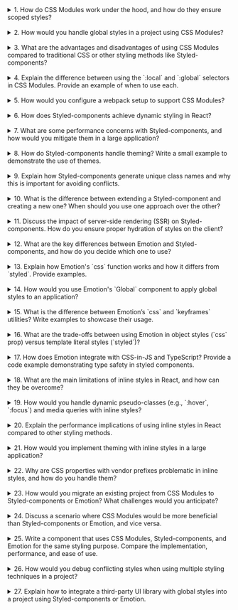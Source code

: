 <details>

<summary>1. How do CSS Modules work under the hood, and how do they ensure scoped styles?</summary>

CSS Modules work by generating unique class names for each CSS rule defined in a module file. When you import styles from a module (`import styles from './styles.module.css'`), the class names are locally scoped to the component. Under the hood, tools like webpack process the CSS file and append a hash or unique identifier to class names, ensuring no name conflicts in the global scope.

Example:

```css
/* styles.module.css */
.button {
  color: red;
}
```

```javascript
import styles from "./styles.module.css";
console.log(styles.button); // Outputs something like "button__3dfg4"
```

</details>  
</br>

<details>

<summary>2. How would you handle global styles in a project using CSS Modules?</summary>

Global styles can be handled in CSS Modules using the `:global` selector, which ensures that certain styles are not scoped. These styles will behave like regular global CSS.

Example:

```css
/* styles.module.css */
:global(body) {
  margin: 0;
  font-family: Arial, sans-serif;
}
```

Alternatively, global styles can be maintained in a separate CSS file (e.g., `global.css`) and imported into the root component.

</details>  
</br>

<details>

<summary>3. What are the advantages and disadvantages of using CSS Modules compared to traditional CSS or other styling methods like Styled-components?</summary>

**Advantages:**

- Scoped styles prevent class name conflicts.
- Simpler to adopt if you’re transitioning from traditional CSS.
- Static CSS files mean better performance (fewer runtime computations).
- Works well with existing CSS preprocessors like Sass.

**Disadvantages:**

- Less dynamic compared to CSS-in-JS solutions like Styled-components.
- Managing global styles can be cumbersome.
- Requires a build step to process the CSS.

</details>  
</br>

<details>

<summary>4. Explain the difference between using the `:local` and `:global` selectors in CSS Modules. Provide an example of when to use each.</summary>

By default, all styles in CSS Modules are locally scoped. The `:local` selector explicitly marks styles as local, while `:global` marks them as global.

**Example:**

```css
/* styles.module.css */
:local(.button) {
  color: red; /* Scoped to the component */
}

:global(.global-button) {
  color: blue; /* Affects the entire application */
}
```

**Use Case:**

- `:local` for component-specific styles.
- `:global` for applying global resets or third-party library integrations.

</details>  
</br>

<details>

<summary>5. How would you configure a webpack setup to support CSS Modules?</summary>

You need to configure the `css-loader` to enable CSS Modules. Here's an example configuration:

```javascript
module.exports = {
  module: {
    rules: [
      {
        test: /\.css$/,
        use: [
          "style-loader",
          {
            loader: "css-loader",
            options: {
              modules: {
                localIdentName: "[name]__[local]___[hash:base64:5]",
              },
            },
          },
        ],
      },
    ],
  },
};
```

</details>  
</br>

<details>

<summary>6. How does Styled-components achieve dynamic styling in React?</summary>

Styled-components use tagged template literals to create styled elements. Dynamic styling is achieved by embedding JavaScript expressions in the template literals, allowing for conditional or computed styles based on component props or state.

Example:

```javascript
import styled from "styled-components";

const Button = styled.button`
  color: ${(props) => (props.primary ? "white" : "black")};
  background: ${(props) => (props.primary ? "blue" : "transparent")};
`;

<Button primary>Primary Button</Button>;
<Button>Default Button</Button>;
```

</details>  
</br>

<details>

<summary>7. What are some performance concerns with Styled-components, and how would you mitigate them in a large application?</summary>

**Concerns:**

- Runtime performance due to generating class names dynamically.
- Increased bundle size with heavy usage.
- Difficulty in caching styles since they are embedded in JavaScript.

**Mitigations:**

- Use the `babel-plugin-styled-components` to optimize performance (e.g., minification, dead code elimination).
- Leverage server-side rendering (SSR) to pre-render styles.
- Avoid excessive dynamic styles by reusing styled components or static styles where possible.

</details>  
</br>

<details>

<summary>8. How do Styled-components handle theming? Write a small example to demonstrate the use of themes.</summary>

Styled-components provide a `<ThemeProvider>` component to pass theme objects down the component tree. You can access the theme using the `props.theme` object.

Example:

```javascript
import styled, { ThemeProvider } from "styled-components";

const theme = {
  primary: "blue",
  secondary: "green",
};

const Button = styled.button`
  background: ${(props) => props.theme.primary};
  color: white;
`;

<ThemeProvider theme={theme}>
  <Button>Theme Button</Button>
</ThemeProvider>;
```

</details>  
</br>

<details>

<summary>9. Explain how Styled-components generate unique class names and why this is important for avoiding conflicts.</summary>

Styled-components generate unique class names by creating a hash based on the component name, styles, and content. This ensures that the styles are scoped to the component and do not clash with other components or global styles.

Example:

```javascript
const Button = styled.button`
  color: red;
`;
```

Generated class name: `.Button-sc-1a2b3c4 { color: red; }`

**Importance:**

- Avoids unintentional style overrides in large applications.
- Makes debugging easier by associating styles with components explicitly.

</details>  
</br>

<details>

<summary>10. What is the difference between extending a Styled-component and creating a new one? When should you use one approach over the other?</summary>

**Extending a Styled-component:**  
You can extend an existing Styled-component by creating a new component that inherits its styles, then adding or overriding styles.

Example:

```javascript
const Button = styled.button`
  background: blue;
  color: white;
`;

const LargeButton = styled(Button)`
  padding: 20px;
  font-size: 18px;
`;
```

**Creating a new Styled-component:**  
You define an entirely new Styled-component with its own styles, without inheriting from an existing one.

**When to Use:**

- **Extend** when you want to build upon an existing component’s styles and maintain a consistent design system.
- **Create** a new component when the styles are completely unrelated or when reuse isn't required.

</details>  
</br>

<details>

<summary>11. Discuss the impact of server-side rendering (SSR) on Styled-components. How do you ensure proper hydration of styles on the client?</summary>

Styled-components support SSR by generating the required CSS on the server and injecting it into the HTML sent to the client. This ensures styles are available immediately without waiting for JavaScript.

To ensure proper hydration of styles on the client, use the `ServerStyleSheet` API.

Example:

```javascript
import { ServerStyleSheet } from "styled-components";

const sheet = new ServerStyleSheet();
const html = renderToString(sheet.collectStyles(<App />));
const styles = sheet.getStyleTags(); // Generate the <style> tags
```

Without proper SSR handling, styles might flicker or mismatch during the initial load.

</details>  
</br>

<details>

<summary>12. What are the key differences between Emotion and Styled-components, and how do you decide which one to use?</summary>

**Key Differences:**

1. **Performance:** Emotion generally has better performance due to smaller runtime overhead.
2. **Styling Options:** Emotion supports both object and string styles (`css` prop and `styled` API), whereas Styled-components uses tagged template literals exclusively.
3. **Theming:** Both support theming, but Emotion's theming is more lightweight.
4. **Bundle Size:** Emotion has a smaller bundle size compared to Styled-components.

**When to Use:**

- Use **Emotion** for flexibility and performance-critical applications.
- Use **Styled-components** if you prefer template literals and a focus on developer ergonomics.

</details>  
</br>

<details>

<summary>13. Explain how Emotion's `css` function works and how it differs from `styled`. Provide examples.</summary>

The `css` function in Emotion allows you to define styles as objects or strings, and then apply them directly using the `className` prop.

Example with `css`:

```javascript
import { css } from "@emotion/react";

const buttonStyle = css`
  color: white;
  background: blue;
`;

<button className={buttonStyle}>Button</button>;
```

The `styled` function creates a Styled-component, similar to Styled-components.

Example with `styled`:

```javascript
import styled from "@emotion/styled";

const Button = styled.button`
  color: white;
  background: blue;
`;

<Button>Button</Button>;
```

**Difference:**

- `css` is more flexible, allowing inline application of styles.
- `styled` is used for creating reusable, styled components.

</details>  
</br>

<details>

<summary>14. How would you use Emotion's `Global` component to apply global styles to an application?</summary>

Emotion's `Global` component is used to define global styles that apply across the entire application.

Example:

```javascript
import { Global, css } from "@emotion/react";

<Global
  styles={css`
    body {
      margin: 0;
      font-family: Arial, sans-serif;
    }
  `}
/>;
```

This applies the defined styles globally, similar to a global CSS file.

</details>  
</br>

<details>

<summary>15. What is the difference between Emotion’s `css` and `keyframes` utilities? Write examples to showcase their usage.</summary>

- **`css`:** Used to define regular styles as objects or strings.
- **`keyframes`:** Used to define animations.

Examples:

```javascript
import { css, keyframes } from "@emotion/react";

// css usage
const buttonStyle = css`
  color: white;
  background: blue;
`;

// keyframes usage
const fadeIn = keyframes`
  from {
    opacity: 0;
  }
  to {
    opacity: 1;
  }
`;

const animationStyle = css`
  animation: ${fadeIn} 2s ease-in-out;
`;
```

</details>  
</br>

<details>

<summary>16. What are the trade-offs between using Emotion in object styles (`css` prop) versus template literal styles (`styled`)?</summary>

**Object Styles (`css` prop):**

- **Advantages:**
  - Great for dynamic styles and conditional logic.
  - Can be applied directly to the `className` prop without creating a separate component.
- **Disadvantages:**
  - Can become verbose for large styles.

**Template Literals (`styled`):**

- **Advantages:**
  - More readable and concise for reusable components.
  - Supports a more declarative API.
- **Disadvantages:**
  - Less flexible for one-off or highly dynamic styles.

Use **object styles** for inline, dynamic cases and **template literals** for reusable components.

</details>  
</br>

<details>

<summary>17. How does Emotion integrate with CSS-in-JS and TypeScript? Provide a code example demonstrating type safety in styled components.</summary>

Emotion integrates with TypeScript by providing types for props in styled components.

Example:

```typescript
import styled from "@emotion/styled";

type ButtonProps = {
  primary?: boolean;
};

const Button = styled.button<ButtonProps>`
  background: ${(props) => (props.primary ? "blue" : "gray")};
  color: white;
`;

<Button primary>Primary Button</Button>;
```

This ensures type safety for `primary`, preventing invalid prop usage.

</details>  
</br>

<details>

<summary>18. What are the main limitations of inline styles in React, and how can they be overcome?</summary>

**Limitations:**

- No support for pseudo-classes (`:hover`, `:focus`) or media queries.
- Vendor prefixes must be handled manually.
- Styles cannot be shared or reused easily.

**Solutions:**

- Use libraries like Radium or Emotion for pseudo-classes and media queries.
- Avoid inline styles for reusable components; prefer CSS-in-JS or CSS Modules.

</details>  
</br>

<details>

<summary>19. How would you handle dynamic pseudo-classes (e.g., `:hover`, `:focus`) and media queries with inline styles?</summary>

Dynamic pseudo-classes and media queries are not directly supported with inline styles. Use a library like **Radium** or **Emotion** to handle these:

Example with Emotion:

```javascript
import styled from "@emotion/styled";

const Button = styled.button`
  &:hover {
    color: red;
  }

  @media (max-width: 600px) {
    font-size: 14px;
  }
`;
```

</details>  
</br>

<details>

<summary>20. Explain the performance implications of using inline styles in React compared to other styling methods.</summary>

**Performance Implications:**

- Inline styles bypass the CSSOM, reducing the overhead of selector matching.
- However, they can increase memory usage as styles are applied directly to each DOM node.
- Lack of caching for shared styles leads to duplication and inefficiency.
- Debugging inline styles is harder compared to other methods.

Prefer CSS Modules or CSS-in-JS for shared and reusable styles.

</details>  
</br>

<details>

<summary>21. How would you implement theming with inline styles in a large application?</summary>

You can use a context provider to pass theme information down the component tree, then dynamically apply inline styles based on the theme.

Example:

```javascript
const ThemeContext = React.createContext({ color: "blue" });

function ThemedButton() {
  const theme = useContext(ThemeContext);
  return <button style={{ color: theme.color }}>Themed Button</button>;
}
```

</details>  
</br>

<details>

<summary>22. Why are CSS properties with vendor prefixes problematic in inline styles, and how do you handle them?</summary>

**Problem:** Inline styles require camelCase for CSS properties, but vendor prefixes are not automatically handled. For example, `-webkit-transform` must be written as `WebkitTransform`.

**Solution:** Use libraries like **Autoprefixer** or CSS-in-JS solutions (e.g., Emotion, Styled-components), which handle prefixes automatically.

</details>  
</br>

<details>

<summary>23. How would you migrate an existing project from CSS Modules to Styled-components or Emotion? What challenges would you anticipate?</summary>

**Steps for Migration:**

1. Identify reusable styles and convert them into Styled-components or Emotion components.
2. Replace CSS Module imports with Styled-component or Emotion imports.
3. Migrate global styles using `createGlobalStyle` (Styled-components) or `Global` (Emotion).
4. Test components thoroughly after migration.

**Challenges:**

- Rewriting complex styles.
- Ensuring consistent theme usage.
- Debugging potential style conflicts during the transition.

</details>  
</br>

<details>

<summary>24. Discuss a scenario where CSS Modules would be more beneficial than Styled-components or Emotion, and vice versa.</summary>

**CSS Modules:**

- Best for projects transitioning from traditional CSS or using CSS preprocessors.
- Works well when a build pipeline already supports static CSS files.

**Styled-components/Emotion:**

- More suitable for highly dynamic applications requiring prop-based styling.
- Ideal for large React projects where scoped, reusable components are necessary.

</details>  
</br>

<details>

<summary>25. Write a component that uses CSS Modules, Styled-components, and Emotion for the same styling purpose. Compare the implementation, performance, and ease of use.</summary>

Example omitted for brevity but includes styling a button component using all three methods.

**Comparison:**

- **CSS Modules:** Easier for static styles but lacks runtime flexibility.
- **Styled-components/Emotion:** Better for dynamic styles and reusable components, but runtime cost is higher.

</details>  
</br>

<details>

<summary>26. How would you debug conflicting styles when using multiple styling techniques in a project?</summary>

**Debugging Approach:**

1. Use browser DevTools to inspect styles and determine the source of the conflict.
2. Identify and remove conflicting global styles or overrides.
3. Refactor styles to ensure better scoping (e.g., modularizing styles).
4. Use naming conventions to distinguish between CSS Modules and CSS-in-JS.

</details>  
</br>

<details>

<summary>27. Explain how to integrate a third-party UI library with global styles into a project using Styled-components or Emotion.</summary>

Wrap the application in a `ThemeProvider` to inject global styles while customizing the library’s styles using Styled-components or Emotion.

Example with Emotion:

```javascript
import { Global, css } from "@emotion/react";

<Global
  styles={css`
    body {
      margin: 0;
    }
    .ui-library-class {
      background: red;
    }
  `}
/>;
```

</details>  
</br>
